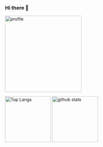 ### Hi there 👋

<p align="left">
    <img alt="profile" height="250px" src="http://github-profile-summary-cards.vercel.app/api/cards/profile-details?username=ungeho&theme=algolia" />
</p>
<p align="left">
  <img alt="Top Langs" height="150px" src="https://github-readme-stats.vercel.app/api/top-langs/?username=ungeho&layout=compact&count_private=true&show_icons=true&theme=tokyonight" />
  <img alt="github stats" height="150px" src="http://github-profile-summary-cards.vercel.app/api/cards/productive-time?username=ungeho&theme=tokyonight&utcOffset=8" />
</p>

<!--
**ungeho/ungeho** is a ✨ _special_ ✨ repository because its `README.md` (this file) appears on your GitHub profile.

Here are some ideas to get you started:

- 🔭 I’m currently working on ...
- 🌱 I’m currently learning ...
- 👯 I’m looking to collaborate on ...
- 🤔 I’m looking for help with ...
- 💬 Ask me about ...
- 📫 How to reach me: ...
- 😄 Pronouns: ...
- ⚡ Fun fact: ...
-->
